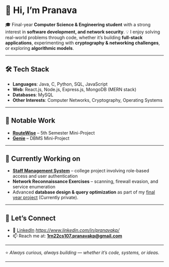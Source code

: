 <!--## Hi there 👋


**pranava-kp/pranava-kp** is a ✨ _special_ ✨ repository because its `README.md` (this file) appears on your GitHub profile.

Here are some ideas to get you started:

- 🔭 I’m currently working on ...
- 🌱 I’m currently learning ...
- 👯 I’m looking to collaborate on ...
- 🤔 I’m looking for help with ...
- 💬 Ask me about ...
- 📫 How to reach me: ...
- 😄 Pronouns: ...
- ⚡ Fun fact: ...
-->
# 👋 Hi, I’m Pranava

🎓 Final-year **Computer Science & Engineering student** with a strong interest in **software development, and network security**.
💡 I enjoy solving real-world problems through code, whether it’s building **full-stack applications**, experimenting with **cryptography & networking challenges**, or exploring **algorithmic models**.

---

## 🛠️ Tech Stack

* **Languages**: Java, C, Python, SQL, JavaScript
* **Web**: React.js, Node.js, Express.js, MongoDB (MERN stack)
* **Databases**: MySQL
* **Other Interests**: Computer Networks, Cryptography, Operating Systems

---

## 📌 Notable Work

* **[RouteWise](https://github.com/pranava-kp/RouteWise-A-Sentiment-Driven-Customer-Support-Routing-System/tree/main)** – 5th Semester Mini-Project
* **[Genie](https://github.com/pranava-kp/car_sales_dbms)** – DBMS Mini-Project

---

## 🌱 Currently Working on

*  **[Staff Management System](https://github.com/pranava-kp/StaffManagement)** – college project involving role-based access and user authentication
*  **Network Reconnaissance Exercises** – scanning, firewall evasion, and service enumeration
* Advanced **database design & query optimization** as part of my [final year project](https://github.com/NishanthN27/Final-Year) (Currently private). 

---

## 🤝 Let’s Connect

* 💼 [LinkedIn](#) *https://www.linkedin.com/in/pranavakp/*
* 📫 Reach me at: **[1rn22cs107.pranavakp@gmail.com](mailto:1rn22cs107.pranavakp+githubreadme@gmail.com)**

---

⭐ *Always curious, always building — whether it’s code, systems, or ideas.*

---
